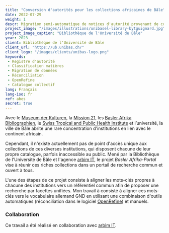 ```yaml
---
title: "Conversion d'autorités pour les collections africaines de Bâle"
date: 2022-07-29
weight: 1
descr: Migration semi-automatique de notices d'autorité provenant de collections disparates vers le registre allemand GND.
project_image: "/images/illustrations/unibasel-library-bytguignard.jpg"
project_image_caption: "Bibliothèque de l'Université de Bâle"
year: 2023
client: Bibliothèque de l'Université de Bâle
client_url: "https://ub.unibas.ch/"
client_logo: "/images/clients/unibas-logo.png"
keywords: 
 - Registre d'autorité
 - Classification matières
 - Migration de données
 - Réconciliation
 - OpenRefine
 - Catalogue collectif
lang: Français
lang-iso: fr
ref: abes
secret: true
---
```


Avec le [Museum der Kulturen](https://www.museums.ch/org/fr/Museum-der-Kulturen), la [Mission 21](https://www.mission-21.org/fr/), 
les [Basler Afrika Bibliographien](https://www.baslerafrika.ch/about-the-library/), 
le [Swiss Tropical and Public Health Institute](https://www.swisstph.ch/en/) et l’université,
la ville de Bâle abrite une rare concentration d'institutions en lien avec le continent africain.

Cependant, il n'existe actuellement pas de point d'accès unique aux collections de ces diverses institutions, qui disposent chacune de leur propre catalogue,
parfois inaccessible au public. Mené par la Bibliothèque de l'Université de Bâle et l'agence [arbim IT](https://arbim.ch/projets/basler-afrika-portal/),
le projet _Basler Afrika-Portal_ vise à réunir ces riches collections dans un portail de recherche commun et ouvert à tous.

L'une des étapes de ce projet consiste à aligner les mots-clés propres à chacune des institutions vers un référentiel commun afin de proposer une
recherche par facettes unifiées. Mon travail à consisté à aligner ces mots-clés vers le vocabulaire allemand GND en utilisant une combinaison d'outils
automatiques (réconciliation dans le logiciel [OpenRefine](https://openrefine.org/)) et manuels.

### Collaboration

Ce travail a été réalisé en collaboration avec [arbim IT](https://arbim.ch/projets/basler-afrika-portal/).